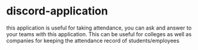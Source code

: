 # discord-application
this application is useful for taking attendance, you can ask and answer to your teams with this application. This can be useful for colleges as well as companies for keeping the attendance record of students/employees
